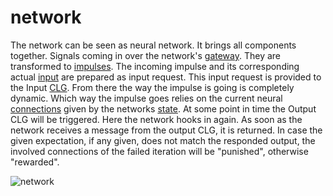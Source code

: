 # network
The network can be seen as neural network. It brings all components together.
Signals coming in over the network's [gateway](gateway.md). They are
transformed to [impulses](impulse.md). The incoming impulse and its
corresponding actual [input](input.md) are prepared as input request. This
input request is provided to the Input [CLG](clg.md). From there the way the
impulse is going is completely dynamic. Which way the impulse goes relies on
the current neural [connections](connection.md) given by the networks
[state](state.md). At some point in time the Output CLG will be triggered. Here
the network hooks in again. As soon as the network receives a message from the
output CLG, it is returned. In case the given expectation, if any given, does
not match the responded output, the involved connections of the failed
iteration will be "punished", otherwise "rewarded".

![network](image/network.png)
